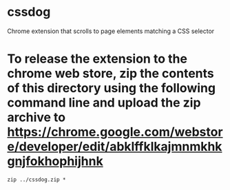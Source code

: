 # cssdog
Chrome extension that scrolls to page elements matching a CSS selector

# To release the extension to the chrome web store, zip the contents of this directory using the following command line and upload the zip archive to https://chrome.google.com/webstore/developer/edit/abklffklkajmnmkhkgnjfokhophijhnk

```zip ../cssdog.zip *```

